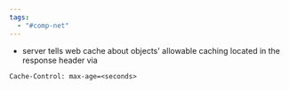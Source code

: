 ```yaml
---
tags:
  - "#comp-net"
---
```


- server tells web cache about objects' allowable caching located in the response header via 
``` http
Cache-Control: max-age=<seconds>
```

